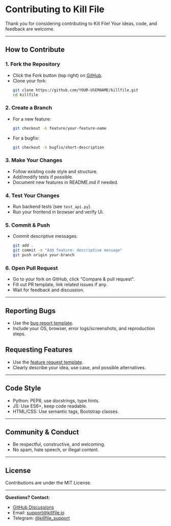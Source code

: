 # Contributing to Kill File

Thank you for considering contributing to Kill File! Your ideas, code, and feedback are welcome.

---

## How to Contribute

### 1. **Fork the Repository**
- Click the Fork button (top right) on [GitHub](https://github.com/alltools-tech/killfile).
- Clone your fork:
  ```sh
  git clone https://github.com/YOUR-USERNAME/killfile.git
  cd killfile
  ```

### 2. **Create a Branch**
- For a new feature:
  ```sh
  git checkout -b feature/your-feature-name
  ```
- For a bugfix:
  ```sh
  git checkout -b bugfix/short-description
  ```

### 3. **Make Your Changes**
- Follow existing code style and structure.
- Add/modify tests if possible.
- Document new features in README.md if needed.

### 4. **Test Your Changes**
- Run backend tests (see `test_api.py`).
- Run your frontend in browser and verify UI.

### 5. **Commit & Push**
- Commit descriptive messages:
  ```sh
  git add .
  git commit -m "Add feature: descriptive message"
  git push origin your-branch
  ```

### 6. **Open Pull Request**
- Go to your fork on GitHub, click "Compare & pull request".
- Fill out PR template, link related issues if any.
- Wait for feedback and discussion.

---

## Reporting Bugs

- Use the [bug report template](.github/ISSUE_TEMPLATE/bug_report.md).
- Include your OS, browser, error logs/screenshots, and reproduction steps.

## Requesting Features

- Use the [feature request template](.github/ISSUE_TEMPLATE/feature_request.md).
- Clearly describe your idea, use case, and possible alternatives.

---

## Code Style

- Python: PEP8, use docstrings, type hints.
- JS: Use ES6+, keep code readable.
- HTML/CSS: Use semantic tags, Bootstrap classes.

---

## Community & Conduct

- Be respectful, constructive, and welcoming.
- No spam, hate speech, or illegal content.

---

## License

Contributions are under the MIT License.

---

**Questions? Contact:**  
- [GitHub Discussions](https://github.com/alltools-tech/killfile/discussions)
- Email: support@killfile.io
- Telegram: [@killfile_support](https://t.me/killfile_support)